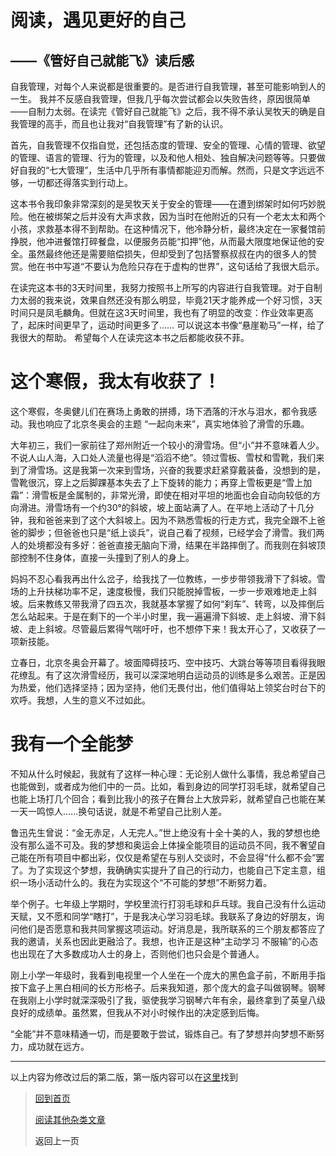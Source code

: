 # 阅读，遇见更好的自己

## ——《管好自己就能飞》读后感

自我管理，对每个人来说都是很重要的。是否进行自我管理，甚至可能影响到人的一生。 我并不反感自我管理，但我几乎每次尝试都会以失败告终，原因很简单——自制力太弱。在读完《管好自己就能飞》之后，我不得不承认吴牧天的确是自我管理的高手，而且也让我对“自我管理”有了新的认识。 

首先，自我管理不仅指自觉，还包括态度的管理、安全的管理、心情的管理、欲望的管理、语言的管理、行为的管理，以及和他人相处、独自解决问题等等。只要做好自我的“七大管理”，生活中几乎所有事情都能迎刃而解。然而，只是文字远远不够，一切都还得落实到行动上。 

这本书令我印象非常深刻的是吴牧天关于安全的管理——在遭到绑架时如何巧妙脱险。他在被绑架之后并没有大声求救，因为当时在他附近的只有一个老太太和两个小孩，求救基本得不到帮助。在这种情况下，他冷静分析，最终决定在一家餐馆前挣脱，他冲进餐馆打碎餐盘，以便服务员能“扣押”他，从而最大限度地保证他的安全。虽然最终他还是需要赔偿损失，但却受到了包括警察叔叔在内的很多人的赞赏。他在书中写道“不要认为危险只存在于虚构的世界”，这句话给了我很大启示。

在读完这本书的3天时间里，我努力按照书上所写的内容进行自我管理。对于自制力太弱的我来说，效果自然还没有那么明显，毕竟21天才能养成一个好习惯，3天时间只是凤毛麟角。但就在这3天时间里，我也有了明显的改变：作业效率更高了，起床时间更早了，运动时间更多了…… 可以说这本书像“悬崖勒马”一样，给了我很大的帮助。 希望每个人在读完这本书之后都能收获不菲。

# 这个寒假，我太有收获了！

这个寒假，冬奥健儿们在赛场上勇敢的拼搏，场下洒落的汗水与泪水，都令我感动。我也响应了北京冬奥会的主题 “一起向未来”，真实地体验了滑雪的乐趣。

大年初三，我们一家前往了郑州附近一个较小的滑雪场。但“小”并不意味着人少。不说人山人海，入口处人流量也得是“滔滔不绝”。领过雪板、雪杖和雪靴，我们来到了滑雪场。这是我第一次来到雪场，兴奋的我要求赶紧穿戴装备，没想到的是，雪靴很沉，穿上之后脚踝基本失去了上下旋转的能力；再穿上雪板更是“雪上加霜”：滑雪板是金属制的，非常光滑，即使在相对平坦的地面也会自动向较低的方向滑进。滑雪场有一个约30°的斜坡，坡上面站满了人。在平地上活动了十几分钟，我和爸爸来到了这个大斜坡上。因为不熟悉雪板的行走方式，我完全跟不上爸爸的脚步；但爸爸也只是“纸上谈兵”，说自己看了视频，已经学会了滑雪。我们两人的处境都没有多好：爸爸直接无脑向下滑，结果在半路摔倒了。而我则在斜坡顶部控制不住身体，直接一头撞到了别人的身上。

妈妈不忍心看我再出什么岔子，给我找了一位教练，一步步带领我滑下了斜坡。雪场的上升扶梯功率不足，速度极慢，我们只能脱掉雪板，一步一步艰难地走上斜坡。后来教练又带我滑了四五次，我就基本掌握了如何“刹车”、转弯，以及摔倒后怎么站起来。于是在剩下的一个半小时里，我一遍遍滑下斜坡、走上斜坡、滑下斜坡、走上斜坡。尽管最后累得气喘吁吁，也不想停下来！我太开心了，又收获了一项新技能。

立春日，北京冬奥会开幕了。坡面障碍技巧、空中技巧、大跳台等等项目看得我眼花缭乱。有了这次滑雪经历，我可以深深地明白运动员的训练是多么艰苦。正是因为热爱，他们选择坚持；因为坚持，他们无畏付出，他们值得站上领奖台时台下的欢呼。我想，人生的意义不过如此。

# 我有一个全能梦

不知从什么时候起，我就有了这样一种心理：无论别人做什么事情，我总希望自己也能做到，或者成为他们中的一员。比如，看到身边的同学打羽毛球，就希望自己也能上场打几个回合；看到比我小的孩子在舞台上大放异彩，就希望自己也能在某一天一鸣惊人……换句话说，就是不希望自己比别人差。

鲁迅先生曾说：“金无赤足，人无完人。”世上绝没有十全十美的人，我的梦想也绝没有那么遥不可及。我的梦想和奥运会上体操全能项目的运动员不同，我不奢望自己能在所有项目中都出彩，仅仅是希望在与别人交谈时，不会显得“什么都不会”罢了。为了实现这个梦想，我确确实实提升了自己的行动力，也能自己下定主意，组织一场小活动什么的。我在为实现这个“不可能的梦想”不断努力着。 

举个例子。七年级上学期时，学校里流行打羽毛球和乒乓球。我自己没有什么运动天赋，又不愿和同学“瞎打”，于是我决心学习羽毛球。我联系了身边的好朋友，询问他们是否愿意和我共同掌握这项运动。好消息是，我所联系的三个朋友都答应了我的邀请，关系也因此更融洽了。我想，也许正是这种“主动学习 不服输”的心态也出现在了大多数成功人士的身上，否则他们也只会是个普通人。 

刚上小学一年级时，我看到电视里一个人坐在一个庞大的黑色盒子前，不断用手指按下盒子上黑白相间的长方形格子。后来我知道，那个庞大的盒子叫做钢琴。钢琴在我刚上小学时就深深吸引了我，驱使我学习钢琴六年有余，最终拿到了英皇八级良好的成绩单。虽然累，但我从不对小时候作出的决定感到后悔。

“全能”并不意味精通一切，而是要敢于尝试，锻炼自己。有了梦想并向梦想不断努力，成功就在远方。

---

以上内容为修改过后的第二版，第一版内容可以在[这里](2021～2022寒假作文-1.md)找到

> [回到首页](../index.md) 
>
> [阅读其他杂类文章](杂项.md)
>
> <a onClick="javascript :history.back(-1);" style="cursor:pointer">返回上一页</a>

